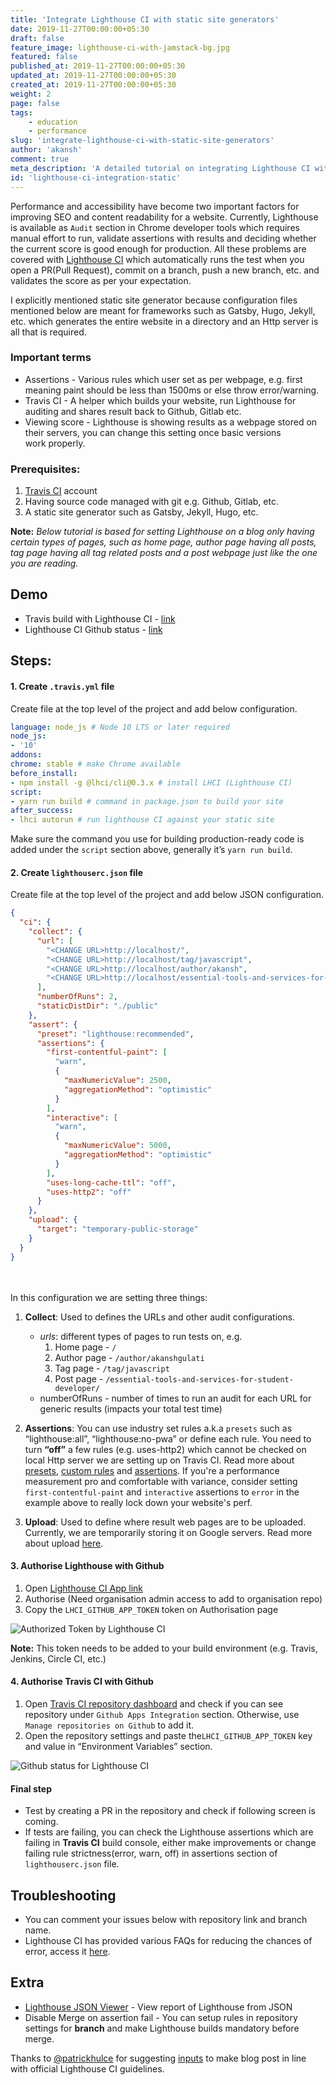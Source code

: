 ```yaml
---
title: 'Integrate Lighthouse CI with static site generators'
date: 2019-11-27T00:00:00+05:30
draft: false
feature_image: lighthouse-ci-with-jamstack-bg.jpg
featured: false
published_at: 2019-11-27T00:00:00+05:30
updated_at: 2019-11-27T00:00:00+05:30
created_at: 2019-11-27T00:00:00+05:30
weight: 2
page: false
tags: 
    - education
    - performance
slug: 'integrate-lighthouse-ci-with-static-site-generators'
author: 'akansh'
comment: true
meta_description: 'A detailed tutorial on integrating Lighthouse CI with static site generators like Gatsby, Jekyll, Hugo, etc. for checking website performance on every PR or code change.'
id: 'lighthouse-ci-integration-static'
---
```


Performance and accessibility have become two important factors for improving SEO and content readability for a website. Currently, Lighthouse is available as `Audit` section in Chrome developer tools which requires manual effort to run, validate assertions with results and deciding whether the current score is good enough for production. All these problems are covered with [Lighthouse CI](https://github.com/GoogleChrome/lighthouse-ci) which automatically runs the test when you open a PR(Pull Request), commit on a branch, push a new branch, etc. and validates the score as per your expectation.

I explicitly mentioned static site generator because configuration files mentioned below are meant for frameworks such as Gatsby, Hugo, Jekyll, etc. which generates the entire website in a directory and an Http server is all that is required. 

### Important terms

 - Assertions - Various rules which user set as per webpage, e.g. first
   meaning paint should be less than 1500ms or else throw error/warning.
 - Travis CI - A helper which builds your website, run Lighthouse for
   auditing and shares result back to Github, Gitlab etc.
 - Viewing score - Lighthouse is showing results as a webpage stored on
   their servers, you can change this setting once basic versions   
   work properly.
   
### Prerequisites:

1.  [Travis CI](https://travis-ci.com) account
2.  Having source code managed with git e.g. Github, Gitlab, etc.
3.  A static site generator such as Gatsby, Jekyll, Hugo, etc.

 
**Note:** 
*Below tutorial is based for setting Lighthouse on a blog only having certain types of pages, such as home page, author page having all
posts, tag page having all tag related posts and a post webpage just like the one you are reading.*


## Demo
- Travis build with Lighthouse CI - [link](https://travis-ci.com/akanshgulati/personal-blog-gatsby-markdown/builds/137460353)
- Lighthouse CI Github status - [link](https://storage.googleapis.com/lighthouse-infrastructure.appspot.com/reports/1574369668468-50602.report.html)

## Steps:

#### 1.  Create `.travis.yml` file

Create file at the top level of the project and add below configuration.

  ```yaml
  language: node_js # Node 10 LTS or later required  
node_js:  
 - '10'  
addons:  
  chrome: stable # make Chrome available  
before_install:  
 - npm install -g @lhci/cli@0.3.x # install LHCI (Lighthouse CI)  
script:  
 - yarn run build # command in package.json to build your site  
after_success:  
  - lhci autorun # run lighthouse CI against your static site
  ```

Make sure the command you use for building production-ready code is added under the `script` section above, generally it’s `yarn run build`.

  

#### 2. Create `lighthouserc.json` file

Create file at the top level of the project and add below JSON configuration.

```json
{
  "ci": {
    "collect": {
      "url": [
        "<CHANGE URL>http://localhost/",
        "<CHANGE URL>http://localhost/tag/javascript",
        "<CHANGE URL>http://localhost/author/akansh",
        "<CHANGE URL>http://localhost/essential-tools-and-services-for-student-developer/"
      ],
      "numberOfRuns": 2,
      "staticDistDir": "./public"
    },
    "assert": {
      "preset": "lighthouse:recommended",
      "assertions": {
        "first-contentful-paint": [
          "warn",
          {
            "maxNumericValue": 2500,
            "aggregationMethod": "optimistic"
          }
        ],
        "interactive": [
          "warn",
          {
            "maxNumericValue": 5000,
            "aggregationMethod": "optimistic"
          }
        ],
        "uses-long-cache-ttl": "off",
        "uses-http2": "off"
      }
    },
    "upload": {
      "target": "temporary-public-storage"
    }
  }
}
```
<br/>
<br/>
In this configuration we are setting three things:

1. **Collect**: Used to defines the URLs and other audit configurations.
    - *urls*: different types of pages to run tests on, e.g.
        1. Home page - `/`
        2. Author page - `/author/akanshgulati`
        3. Tag page - `/tag/javascript`
        4. Post page - `/essential-tools-and-services-for-student-developer/`
    - numberOfRuns - number of times to run an audit for each URL for generic results (impacts your total test time)

2. **Assertions**: You can use industry set rules a.k.a `presets` such as “lighthouse:all”, “lighthouse:no-pwa” or define each rule. You need to turn **“off”** a few rules (e.g. uses-http2) which cannot be checked on local Http server we are setting up on Travis CI. Read more about [presets](https://github.com/GoogleChrome/lighthouse-ci/blob/master/docs/assertions.md#presets), [custom rules](https://github.com/GoogleChrome/lighthouse/blob/v5.5.0/lighthouse-core/config/default-config.js#L375-L407) and [assertions](https://github.com/GoogleChrome/lighthouse-ci/blob/master/docs/assertions.md). If you're a performance measurement pro and comfortable with variance, consider setting `first-contentful-paint` and `interactive` assertions to `error` in the example above to really lock down your website's perf.
3.  **Upload**: Used to define where result web pages are to be uploaded. Currently, we are temporarily storing it on Google servers. Read more about upload [here](https://github.com/GoogleChrome/lighthouse-ci/blob/master/docs/getting-started.md#the-lighthouse-ci-server).

  

#### 3. Authorise Lighthouse with Github
1. Open [Lighthouse CI App link](https://github.com/apps/lighthouse-ci)
2. Authorise (Need organisation admin access to add to organisation repo)
3. Copy the `LHCI_GITHUB_APP_TOKEN` token on Authorisation page

![Authorized Token by Lighthouse CI](authorized-token-lighthouse-ci.png)

**Note:** This token needs to be added to your build environment (e.g. Travis, Jenkins, Circle CI, etc.)

#### 4. Authorise Travis CI with Github

1. Open [Travis CI repository dashboard](https://travis-ci.com/account/repositories) and check if you can see repository under `Github Apps Integration` section. Otherwise, use `Manage repositories on Github` to add it.
2. Open the repository settings and paste the`LHCI_GITHUB_APP_TOKEN` key and value in “Environment Variables” section.

![Github status for Lighthouse CI](github-status-for-lighthouse-ci.png)

#### Final step 
- Test by creating a PR in the repository and check if following screen is coming.
- If tests are failing, you can check the Lighthouse assertions which are failing in **Travis CI** build console, either make improvements or change failing rule strictness(error, warn, off) in assertions section of `lighthouserc.json` file. 

## Troubleshooting
- You can comment your issues below with repository link and branch name.
- Lighthouse CI has provided various FAQs for reducing the chances of error, access it [here](https://github.com/GoogleChrome/lighthouse-ci/blob/master/docs/troubleshooting.md).  

## Extra
- [Lighthouse JSON Viewer](https://googlechrome.github.io/lighthouse/viewer/ ) - View report of Lighthouse from JSON
- Disable Merge on assertion fail - You can setup rules in repository settings for **branch** and make Lighthouse builds mandatory before merge. 

Thanks to [@patrickhulce](https://github.com/patrickhulce) for suggesting [inputs](https://github.com/akanshgulati/personal-blog-gatsby-markdown/pull/10) to make blog post in line with official Lighthouse CI guidelines. 
